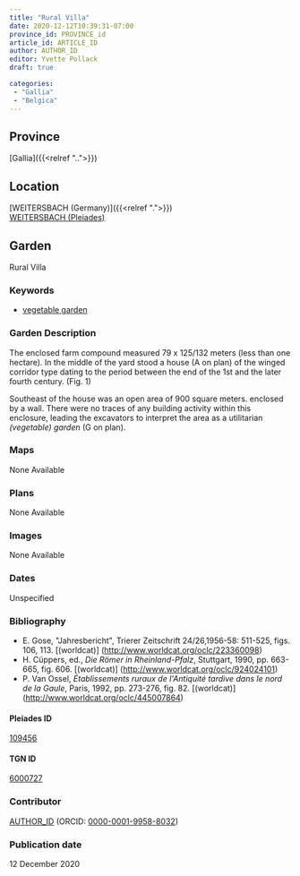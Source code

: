 ```yaml
---
title: "Rural Villa"
date: 2020-12-12T10:39:31-07:00
province_id: PROVINCE_id
article_id: ARTICLE_ID
author: AUTHOR_ID
editor: Yvette Pollack
draft: true

categories:
 - "Gallia"
 - "Belgica"
---
```


## Province
[Gallia]({{<relref "..">}})

## Location

[WEITERSBACH (Germany)]({{<relref ".">}}) \
[WEITERSBACH (Pleiades)](<!-- none available-->)

<!--### Location Description-->

<!-- LEAVE THIS BLANK FOR NOW -->

<!--## Sublocation-->

<!--
[AREA WITHIN LOCATION, LIKE “PALATINE HILL”](GEOREFERENCE LINK)
A sublocation is any area larger than an individual garden, but located within a location. I would always try to include a link to a controlled vocabulary here if possible. This ID may well be different from the Garden ID, e.g., Pompeii versus a Garden in one of the houses which has its own Pleiades ID.
-->

<!-- ### Sublocation Description -->

## Garden
Rural Villa

### Keywords
- [vegetable garden](http://vocab.getty.edu/page/aat/300008142)

### Garden Description

The enclosed farm compound measured 79 x 125/132 meters (less than one hectare). In the middle of the yard stood a house (A on plan) of the winged corridor type dating to the period between the end of the 1st and the later fourth century. (Fig. 1)

Southeast of the house was an open area of 900 square meters. enclosed by a wall. There were no traces of any building activity within this enclosure, leading the excavators to interpret the area as a utilitarian *(vegetable) garden* (G on plan).


<!-- Text comes from draft file-->


### Maps

None Available

### Plans

None Available
<!--
{{< figure src="IMG_URL" alt="ALT_TEXT" title="CAPTION" >}}
-->

### Images

None Available
<!--
{{< figure src="IMG_URL" alt="ALT_TEXT" title="CAPTION" >}}
-->

### Dates
Unspecified

### Bibliography
- E. Gose, "Jahresbericht", Trierer Zeitschrift 24/26,1956-58: 511-525, figs. 106, 113. [(worldcat)] (http://www.worldcat.org/oclc/223360098)
- H. Cüppers, ed., *Die Römer in Rheinland-Pfalz*, Stuttgart, 1990, pp. 663-665, fig. 606. [(worldcat)] (http://www.worldcat.org/oclc/924024101)
- P. Van Ossel, *Établissements ruraux de l'Antiquité tardive dans le nord de la Gaule*, Paris, 1992, pp. 273-276, fig. 82.  [(worldcat)] (http://www.worldcat.org/oclc/445007864)

<!--#### Periodo ID-->

<!-- [PERIODO_ID](https://pleiades.stoa.org/places/PLEIADES_ID) -->

#### Pleiades ID

[109456](<-- none available -->)

#### TGN ID
[6000727](http://vocab.getty.edu/page/tgn/6000727)

### Contributor
[AUTHOR_ID](link) (ORCID: [0000-0001-9958-8032](https://orcid.org/0000-0001-9958-8032))

### Publication date
12 December 2020

<!--### Related articles-->

<!-- Links to other related articles. Leave blank for now -->